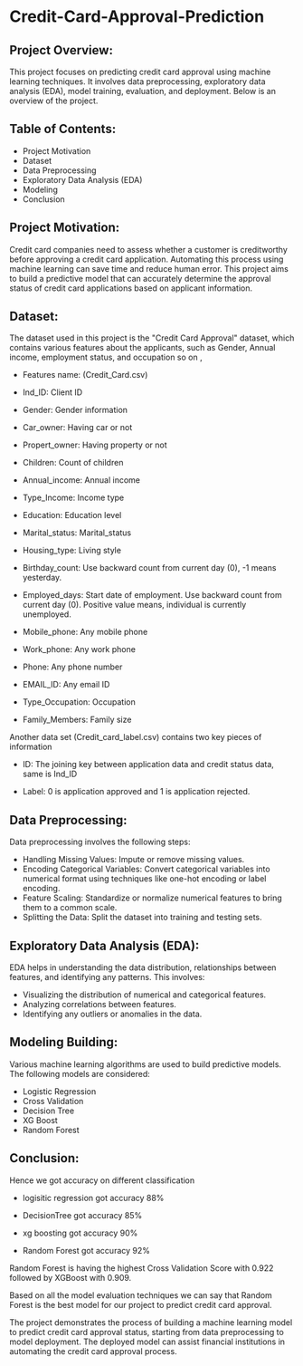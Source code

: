 # Credit-Card-Approval-Prediction

## Project Overview:
This project focuses on predicting credit card approval using machine learning techniques. It involves data preprocessing, exploratory data analysis (EDA), model training, evaluation, and deployment. Below is an overview of the project.

## Table of Contents:
* Project Motivation
* Dataset
* Data Preprocessing
* Exploratory Data Analysis (EDA)
* Modeling
* Conclusion

## Project Motivation:
Credit card companies need to assess whether a customer is creditworthy before approving a credit card application. Automating this process using machine learning can save time and reduce human error. This project aims to build a predictive model that can accurately determine the approval status of credit card applications based on applicant information.

## Dataset:
The dataset used in this project is the "Credit Card Approval" dataset, which contains various features about the applicants, such as Gender, Annual income, employment status, and occupation so on ,

* Features name: (Credit_Card.csv)

* Ind_ID: Client ID

* Gender: Gender information

* Car_owner: Having car or not

* Propert_owner: Having property or not

* Children: Count of children

* Annual_income: Annual income

* Type_Income: Income type

* Education: Education level

* Marital_status: Marital_status

* Housing_type: Living style

* Birthday_count: Use backward count from current day (0), -1 means yesterday.

* Employed_days: Start date of employment. Use backward count from current day (0). Positive value means, individual is currently unemployed.

* Mobile_phone: Any mobile phone

* Work_phone: Any work phone

* Phone: Any phone number

* EMAIL_ID: Any email ID

* Type_Occupation: Occupation

* Family_Members: Family size

Another data set (Credit_card_label.csv) contains two key pieces of information

* ID: The joining key between application data and credit status data, same is Ind_ID

* Label: 0 is application approved and 1 is application rejected. 

## Data Preprocessing:
Data preprocessing involves the following steps:

* Handling Missing Values: Impute or remove missing values.
* Encoding Categorical Variables: Convert categorical variables into numerical format using techniques like one-hot encoding or label encoding.
* Feature Scaling: Standardize or normalize numerical features to bring them to a common scale.
* Splitting the Data: Split the dataset into training and testing sets.

## Exploratory Data Analysis (EDA):
EDA helps in understanding the data distribution, relationships between features, and identifying any patterns. This involves:

* Visualizing the distribution of numerical and categorical features.
* Analyzing correlations between features.
* Identifying any outliers or anomalies in the data.

## Modeling Building:
Various machine learning algorithms are used to build predictive models. The following models are considered:

* Logistic Regression
* Cross Validation
* Decision Tree
* XG Boost
* Random Forest

## Conclusion:
Hence we got accuracy on different classification

* logisitic regression got accuracy 88%

* DecisionTree got accuracy 85%

* xg boosting got accuracy 90%

* Random Forest got accuracy 92%

Random Forest is having the highest Cross Validation Score with 0.922 followed by XGBoost with 0.909.

Based on all the model evaluation techniques we can say that Random Forest is the best model for our project to predict credit card approval.

The project demonstrates the process of building a machine learning model to predict credit card approval status, starting from data preprocessing to model deployment. The deployed model can assist financial institutions in automating the credit card approval process.

